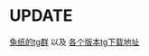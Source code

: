 # UPDATE
[兔纸的tg群](https://t.me/joinchat/EdvFMhFIpPsubpy5bn5k1Q)
以及
[各个版本tg下载地址](https://telegrcn.org/appsH5.html)
